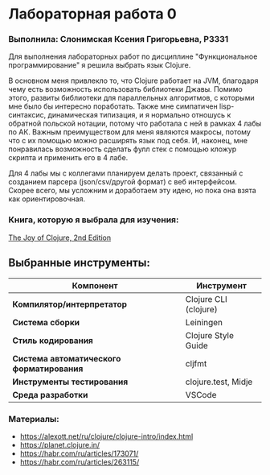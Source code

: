 # Лабораторная работа 0
### Выполнила: Слонимская Ксения Григорьевна, Р3331

Для выполнения лабораторных работ по дисциплине "Функциональное программирование" я решила выбрать язык Clojure.

В основном меня привлекло то, что Clojure работает на JVM, благодаря чему есть возможность использовать библиотеки Джавы. Помимо этого, развиты библиотеки для параллельных алгоритмов, с которыми мне было бы интересно поработать. Также мне симпатичен lisp-синтаксис, динамическая типизация, и я нормально отношусь к обратной польской нотации, потому что работала с ней в рамках 4 лабы по АК. Важным преимуществом для меня являются макросы, потому что с их помощью можно расширять язык под себя. И, наконец, мне понравилась возможность сделать фулл стек с помощью кложур скрипта и применить его в 4 лабе. 

Для 4 лабы мы с коллегами планируем делать проект, связанный с созданием парсера (json/csv/другой формат) с веб интерфейсом. Скорее всего, мы усложним и доработаем эту идею, но пока она взята как ориентировочная.

### Книга, которую я выбрала для изучения:
[The Joy of Clojure, 2nd Edition](https://github.com/em7/clojure-ebook-1/blob/master/The%20Joy%20of%20Clojure%2C%202nd%20Edition.pdf)

## Выбранные инструменты:
| Компонент                        | Инструмент                         |
|----------------------------------|------------------------------------|
| **Компилятор/интерпретатор**     | Clojure CLI (clojure)              |
| **Система сборки**               | Leiningen                          |
| **Стиль кодирования**            | Clojure Style Guide                |
| **Система автоматического форматирования** | cljfmt                    |
| **Инструменты тестирования**     | clojure.test, Midje                |
| **Среда разработки**             | VSCode |


### Материалы:
- https://alexott.net/ru/clojure/clojure-intro/index.html
- https://planet.clojure.in/
- https://habr.com/ru/articles/173071/
- https://habr.com/ru/articles/263115/
